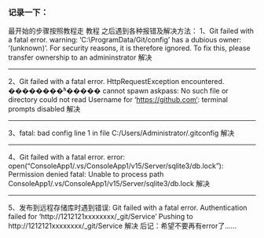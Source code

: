 ### 记录一下：

最开始的步骤按照教程走
教程
之后遇到各种报错及解决方法：
1、Git failed with a fatal error.
warning: ‘C:\ProgramData/Git/config’ has a dubious owner: ‘(unknown)’.
For security reasons, it is therefore ignored.
To fix this, please transfer ownership to an admininstrator
解决

---
2、Git failed with a fatal error.
HttpRequestException encountered.
��������ʱ�����
cannot spawn askpass: No such file or directory
could not read Username for ‘https://github.com‘: terminal prompts disabled
解决

---
3、fatal: bad config line 1 in file C:/Users/Administrator/.gitconfig
解决

---

4、Git failed with a fatal error.
error: open(“ConsoleApp1/.vs/ConsoleApp1/v15/Server/sqlite3/db.lock”): Permission denied
fatal: Unable to process path ConsoleApp1/.vs/ConsoleApp1/v15/Server/sqlite3/db.lock
解决

---

5、发布到远程存储库时遇到错误: Git failed with a fatal error.
Authentication failed for ‘http://1212121xxxxxxxx/_git/Service’
Pushing to http://1212121xxxxxxxx/_git/Service
解决
后记：希望不要再有error了……